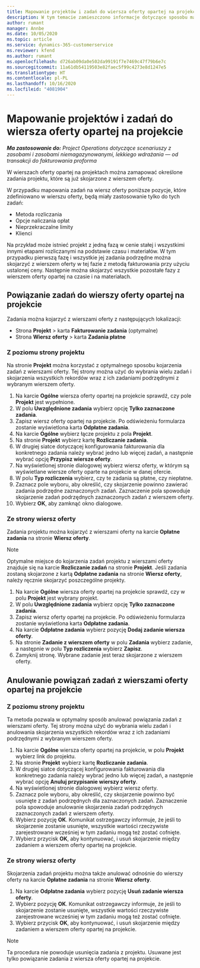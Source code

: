 ```yaml
---
title: Mapowanie projektów i zadań do wiersza oferty opartej na projekcie
description: W tym temacie zamieszczono informacje dotyczące sposobu mapowania projektów i zadań na pozycje zadań oparte na projektach.
author: rumant
manager: Annbe
ms.date: 10/05/2020
ms.topic: article
ms.service: dynamics-365-customerservice
ms.reviewer: kfend
ms.author: rumant
ms.openlocfilehash: d726ab09da0e502da99191f7e7469c47f79b6e7c
ms.sourcegitcommit: 11a61db54119503e82faec5f99c4273e8d1247e5
ms.translationtype: HT
ms.contentlocale: pl-PL
ms.lasthandoff: 10/16/2020
ms.locfileid: "4081904"
---
```

# <a name="map-projects-and-tasks-to-a-project-based-quote-line"></a>Mapowanie projektów i zadań do wiersza oferty opartej na projekcie

_**Ma zastosowanie do:** Project Operations dotyczące scenariuszy z zasobami i zasobami niemagazynowanymi, lekkiego wdrażania — od transakcji do fakturowania proforma_

W wierszach oferty opartej na projektach można zamapować określone zadania projektu, które są już skojarzone z wierszem oferty.

W przypadku mapowania zadań na wiersz oferty poniższe pozycje, które zdefiniowano w wierszu oferty, będą miały zastosowanie tylko do tych zadań:

- Metoda rozliczania
- Opcje naliczania opłat
- Nieprzekraczalne limity
- Klienci

Na przykład może istnieć projekt z jedną fazą w cenie stałej i wszystkimi innymi etapami rozliczanymi na podstawie czasu i materiałów. W tym przypadku pierwszą fazę i wszystkie jej zadania podrzędne można skojarzyć z wierszem oferty w tej fazie z metodą fakturowania przy użyciu ustalonej ceny. Następnie można skojarzyć wszystkie pozostałe fazy z wierszem oferty opartej na czasie i na materiałach.

## <a name="associate-tasks-to-project-based-quote-lines"></a>Powiązanie zadań do wierszy oferty opartej na projekcie

Zadania można kojarzyć z wierszami oferty z następujących lokalizacji:

- Strona **Projekt** > karta **Fakturowanie zadania** (optymalne)
- Strona **Wiersz oferty** > karta **Zadania płatne** 

### <a name="from-the-project-page"></a>Z poziomu strony projektu

Na stronie **Projekt** można korzystać z optymalnego sposobu kojarzenia zadań z wierszami oferty. Tej strony można użyć do wybrania wielu zadań i skojarzenia wszystkich rekordów wraz z ich zadaniami podrzędnymi z wybranym wierszem oferty.

1. Na karcie **Ogólne** wiersza oferty opartej na projekcie sprawdź, czy pole **Projekt** jest wypełnione.
2. W polu **Uwzględnione zadania** wybierz opcję **Tylko zaznaczone zadania**.
3. Zapisz wiersz oferty opartej na projekcie. Po odświeżeniu formularza zostanie wyświetlona karta **Odpłatne zadania**.
4. Na karcie **Ogólne** wybierz łącze projektu z pola **Projekt**.
5. Na stronie **Projekt** wybierz kartę **Rozliczanie zadania**.
6. W drugiej siatce dotyczącej konfigurowania fakturowania dla konkretnego zadania należy wybrać jedno lub więcej zadań, a następnie wybrać opcję **Przypisz wiersze oferty**.
7. Na wyświetlonej stronie dialogowej wybierz wiersz oferty, w którym są wyświetlane wiersze oferty oparte na projekcie w danej ofercie.
8. W polu **Typ rozliczenia** wybierz, czy te zadania są płatne, czy niepłatne.
9. Zaznacz pole wyboru, aby określić, czy skojarzenie powinno zawierać zadania podrzędne zaznaczonych zadań. Zaznaczenie pola spowoduje skojarzenie zadań podrzędnych zaznaczonych zadań z wierszem oferty.
10. Wybierz **OK**, aby zamknąć okno dialogowe.

### <a name="from-the-quote-line-page"></a>Ze strony wiersz oferty

Zadania projektu można kojarzyć z wierszami oferty na karcie **Opłatne zadania** na stronie **Wiersz oferty**.

>[!NOTE]
>Optymalne miejsce do kojarzenia zadań projektu z wierszami oferty znajduje się na karcie **Rozliczanie zadań** na stronie **Projekt**. Jeśli zadania zostaną skojarzone z kartą **Odpłatne zadania** na stronie **Wiersz oferty**, należy ręcznie skojarzyć poszczególne projekty.

1. Na karcie **Ogólne** wiersza oferty opartej na projekcie sprawdź, czy w polu **Projekt** jest wybrany projekt.
2. W polu **Uwzględnione zadania** wybierz opcję **Tylko zaznaczone zadania**.
3. Zapisz wiersz oferty opartej na projekcie. Po odświeżeniu formularza zostanie wyświetlona karta **Odpłatne zadania**.
4. Na karcie **Odpłatne zadania** wybierz pozycję **Dodaj zadanie wiersza oferty**.
5. Na stronie **Zadanie z wierszem oferty** w polu **Zadania** wybierz zadanie, a następnie w polu **Typ rozliczenia** wybierz **Zapisz**. 
6. Zamyknij stronę. Wybrane zadanie jest teraz skojarzone z wierszem oferty.

## <a name="disassociate-tasks-from-projectbased-quote-lines"></a>Anulowanie powiązań zadań z wierszami oferty opartej na projekcie

### <a name="from-the-project-page"></a>Z poziomu strony projektu

Ta metoda pozwala w optymalny sposób anulować powiązania zadań z wierszami oferty. Tej strony można użyć do wybrania wielu zadań i anulowania skojarzenia wszystkich rekordów wraz z ich zadaniami podrzędnymi z wybranym wierszem oferty.

1. Na karcie **Ogólne** wiersza oferty opartej na projekcie, w polu **Projekt** wybierz link do projektu.
2. Na stronie **Projekt** wybierz kartę **Rozliczanie zadania**.
3. W drugiej siatce dotyczącej konfigurowania fakturowania dla konkretnego zadania należy wybrać jedno lub więcej zadań, a następnie wybrać opcję **Anuluj przypisanie wierszy oferty**.
4. Na wyświetlonej stronie dialogowej wybierz wiersz oferty.
5. Zaznacz pole wyboru, aby określić, czy skojarzenie powinno być usunięte z zadań podrzędnych dla zaznaczonych zadań. Zaznaczenie pola spowoduje anulowanie skojarzenia zadań podrzędnych zaznaczonych zadań z wierszem oferty.
6. Wybierz pozycję **OK**. Komunikat ostrzegawczy informuje, że jeśli to skojarzenie zostanie usunięte, wszystkie wartości rzeczywiste zarejestrowane wcześniej w tym zadaniu mogą też zostać cofnięte. 
7. Wybierz przycisk **OK**, aby kontynuować, i usuń skojarzenie między zadaniem a wierszem oferty opartej na projekcie.

### <a name="from-the-quote-line-page"></a>Ze strony wiersz oferty

Skojarzenia zadań projektu można także anulować odnośnie do wierszy oferty na karcie **Opłatne zadania** na stronie **Wiersz oferty**.

1. Na karcie **Odpłatne zadania** wybierz pozycję **Usuń zadanie wiersza oferty**.
2. Wybierz pozycję **OK**. Komunikat ostrzegawczy informuje, że jeśli to skojarzenie zostanie usunięte, wszystkie wartości rzeczywiste zarejestrowane wcześniej w tym zadaniu mogą też zostać cofnięte. 
3. Wybierz przycisk **OK**, aby kontynuować, i usuń skojarzenie między zadaniem a wierszem oferty opartej na projekcie.

>[!NOTE]
> Ta procedura nie powoduje usunięcia zadania z projektu. Usuwane jest tylko powiązanie zadania z wiersza oferty opartej na projekcie.
